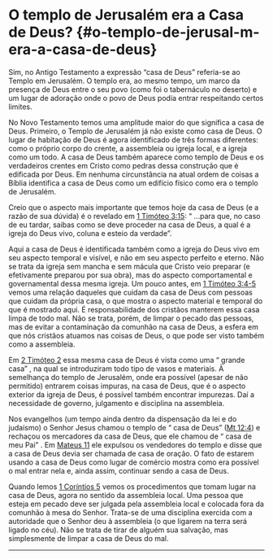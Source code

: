 # O templo de Jerusalém era a Casa de Deus? {#o-templo-de-jerusal-m-era-a-casa-de-deus}

Sim, no Antigo Testamento a expressão “casa de Deus” referia-se ao Templo em Jerusalém. O templo era, ao mesmo tempo, um marco da presença de Deus entre o seu povo (como foi o tabernáculo no deserto) e um lugar de adoração onde o povo de Deus podia entrar respeitando certos limites.

No Novo Testamento temos uma amplitude maior do que significa a casa de Deus. Primeiro, o Templo de Jerusalém já não existe como casa de Deus. O lugar de habitação de Deus é agora identificado de três formas diferentes: como o próprio corpo do crente, a assembleia ou igreja local, e a igreja como um todo. A casa de Deus também aparece como templo de Deus e os verdadeiros crentes em Cristo como pedras dessa construção que é edificada por Deus. Em nenhuma circunstância na atual ordem de coisas a Bíblia identifica a casa de Deus como um edifício físico como era o templo de Jerusalém.

Creio que o aspecto mais importante que temos hoje da casa de Deus (e a razão de sua dúvida) é o revelado em [1 Timóteo 3:15](http://bibliaonline.com.br/acf/1tm/3/15): “ ...para que, no caso de eu tardar, saibas como se deve proceder na casa de Deus, a qual é a igreja do Deus vivo, coluna e esteio da verdade”.

Aqui a casa de Deus é identificada também como a igreja do Deus vivo em seu aspecto temporal e visível, e não em seu aspecto perfeito e eterno. Não se trata da igreja sem mancha e sem mácula que Cristo veio preparar (e efetivamente preparou por sua obra), mas do aspecto comportamental e governamental dessa mesma igreja. Um pouco antes, em [1 Timóteo 3:4-5](http://bibliaonline.com.br/acf/1tm/3/4-5) vemos uma relação daqueles que cuidam da casa de Deus com pessoas que cuidam da própria casa, o que mostra o aspecto material e temporal do que é mostrado aqui. É responsabilidade dos cristãos manterem essa casa limpa de todo mal. Não se trata, porém, de limpar o pecado das pessoas, mas de evitar a contaminação da comunhão na casa de Deus, a esfera em que nós cristãos atuamos nas coisas de Deus, o que pode ser visto também como a assembleia.

Em [2 Timóteo 2](http://bibliaonline.com.br/acf/2tm/2) essa mesma casa de Deus é vista como uma “ grande casa” , na qual se introduziram todo tipo de vasos e materiais. À semelhança do templo de Jerusalém, onde era possível (apesar de não permitido) entrarem coisas impuras, na casa de Deus, que é o aspecto exterior da igreja de Deus, é possível também encontrar impurezas. Daí a necessidade de governo, julgamento e disciplina na assembleia.

Nos evangelhos (um tempo ainda dentro da dispensação da lei e do judaísmo) o Senhor Jesus chamou o templo de “ casa de Deus” ([Mt 12:4](http://bibliaonline.com.br/acf/mt/12/4)) e rechaçou os mercadores da casa de Deus, que ele chamou de “ casa de meu Pai” . Em [Mateus 11](http://bibliaonline.com.br/acf/mt/11) ele expulsou os vendedores do templo e disse que a casa de Deus devia ser chamada de casa de oração. O fato de estarem usando a casa de Deus como lugar de comércio mostra como era possível o mal entrar nela e, ainda assim, continuar sendo a casa de Deus.

Quando lemos [1 Coríntios 5](http://bibliaonline.com.br/acf/1co/5) vemos os procedimentos que tomam lugar na casa de Deus, agora no sentido da assembleia local. Uma pessoa que esteja em pecado deve ser julgada pela assembleia local e colocada fora da comunhão à mesa do Senhor. Trata-se de uma disciplina exercida com a autoridade que o Senhor deu à assembleia (o que ligarem na terra será ligado no céu). Não se trata de tirar de alguém sua salvação, mas simplesmente de limpar a casa de Deus do mal.

*****